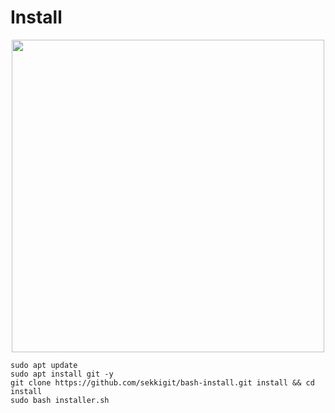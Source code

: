 # Install

<p align="center">
  <img width="500" height="500" src="https://porfolio.sekiteh.xyz/img/works/4.jpg">
</p>

```
sudo apt update
sudo apt install git -y
git clone https://github.com/sekkigit/bash-install.git install && cd install
sudo bash installer.sh
```